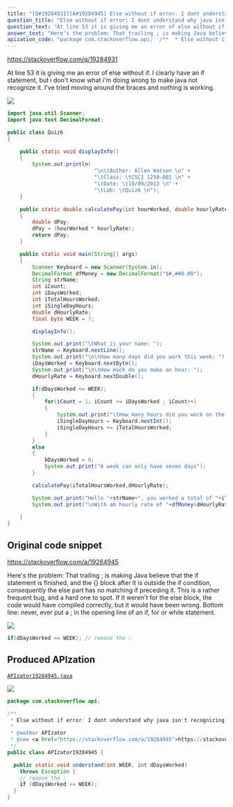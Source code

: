 ```yaml
---
title: "[Q#19284931][A#19284945] Else without if error: I dont understand why java isn't recognizing my if statment"
question_title: "Else without if error: I dont understand why java isn't recognizing my if statment"
question_text: "At line 53 it is giving me an error of else without if. I clearly have an if statement, but i don't know what i'm doing wrong to make java not recognize it. I've tried moving around the braces and nothing is working."
answer_text: "Here's the problem: That trailing ; is making Java believe that the if statement is finished, and the {} block after it is outside the if condition, consequently the else part has no matching if preceding it. This is a rather frequent bug, and a hard one to spot. If it weren't for the else block, the code would have compiled correctly, but it would have been wrong. Bottom line: never, ever put a ; in the opening line of an if, for or while statement."
apization_code: "package com.stackoverflow.api;  /**  * Else without if error: I dont understand why java isn't recognizing my if statment  *  * @author APIzator  * @see <a href=\"https://stackoverflow.com/a/19284945\">https://stackoverflow.com/a/19284945</a>  */ public class APIzator19284945 {    public static void understand(int WEEK, int dDaysWorked)     throws Exception {     // remove the ;     if (dDaysWorked <= WEEK);   } }"
---
```


https://stackoverflow.com/q/19284931

At line 53 it is giving me an error of else without if. I clearly have an if statement, but i don&#x27;t know what i&#x27;m doing wrong to make java not recognize it. I&#x27;ve tried moving around the braces and nothing is working.


<div class="code-logo"><img src="/stackoverflow.png" /></div>

```java
import java.util.Scanner;
import java.text.DecimalFormat;

public class Quiz6
{

    public static void displayInfo()
    {
        System.out.println(
                            "\n\tAuthor: Allen Watson \n" +
                            "\tClass: \tCSCI 1250-001 \n" +
                            "\tDate: \t10/09/2013 \n" +
                            "\tLab: \tQuiz6 \n");
    }

    public static double calculatePay(int hourWorked, double hourlyRate)
    {
        double dPay;
        dPay = (hourWorked * hourlyRate);
        return dPay;
    }

    public static void main(String[] args)
    {
        Scanner Keyboard = new Scanner(System.in);
        DecimalFormat dfMoney = new DecimalFormat("$#,##0.00");
        String strName;
        int iCount;
        int iDaysWorked;
        int iTotalHoursWorked;
        int iSingleDayHours;
        double dHourlyRate;
        final byte WEEK = 7;

        displayInfo();

        System.out.print("\tWhat is your name: ");
        strName = Keyboard.nextLine();
        System.out.print("\n\tHow many days did you work this week: ");
        iDaysWorked = Keyboard.nextByte();
        System.out.print("\n\tHow much do you make an hour: ");
        dHourlyRate = Keyboard.nextDouble();

        if(dDaysWorked <= WEEK);
        {
            for(iCount = 1; iCount <= iDaysWorked ; iCount++)
            {
                System.out.print("\tHow many hours did you work on the day"+iCount+":");
                iSingleDayHours = Keyboard.nextInt();
                iSingleDayHours += iTotalHoursWorked;
            }   
        }
        else
        {
            bDaysWorked = 0;
            System.out.print("A week can only have seven days");
        }

        calculatePay(iTotalHoursWorked,dHourlyRate);

        System.out.print("Hello "+strName+", you worked a total of "+iTotalHoursWorked+" hours over "+iDaysWorked+" days.");
        System.out.print("\nWith am hourly rate of "+dfMoney(dHourlyRate)+" you made "+dfMoney(dPay)+".");

    }
}
```


## Original code snippet

https://stackoverflow.com/a/19284945

Here&#x27;s the problem:
That trailing ; is making Java believe that the if statement is finished, and the {} block after it is outside the if condition, consequently the else part has no matching if preceding it.
This is a rather frequent bug, and a hard one to spot. If it weren&#x27;t for the else block, the code would have compiled correctly, but it would have been wrong. Bottom line: never, ever put a ; in the opening line of an if, for or while statement.

<div class="code-logo"><img src="/stackoverflow.png" /></div>

```java
if(dDaysWorked <= WEEK); // remove the ;
```

## Produced APIzation

[`APIzator19284945.java`](https://github.com/pasqualesalza/apization-temp-data/raw/master/search/APIzator19284945.java)

<div class="code-logo"><img src="/apizator.png" /></div>

```java
package com.stackoverflow.api;

/**
 * Else without if error: I dont understand why java isn't recognizing my if statment
 *
 * @author APIzator
 * @see <a href="https://stackoverflow.com/a/19284945">https://stackoverflow.com/a/19284945</a>
 */
public class APIzator19284945 {

  public static void understand(int WEEK, int dDaysWorked)
    throws Exception {
    // remove the ;
    if (dDaysWorked <= WEEK);
  }
}

```